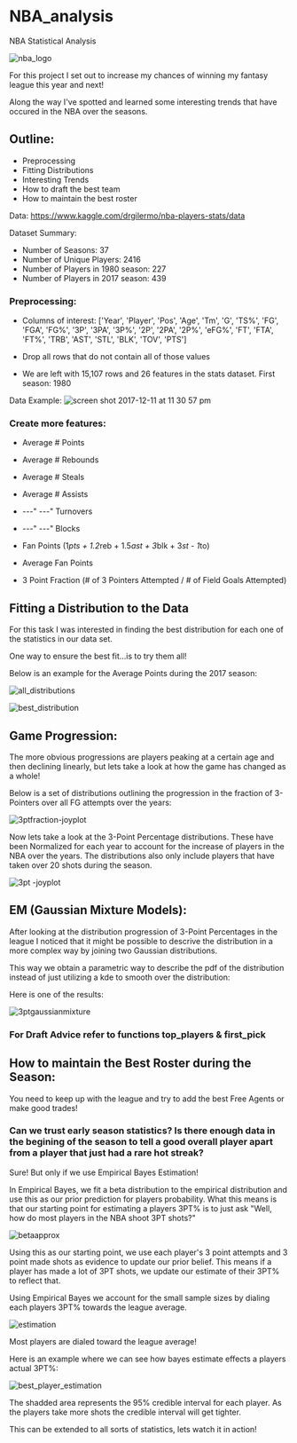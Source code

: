 # NBA_analysis
NBA Statistical Analysis

![nba_logo](https://user-images.githubusercontent.com/21130799/33872191-b6f66988-deca-11e7-8d83-4d6ead3d1e66.jpg)

For this project I set out to increase my chances of winning my fantasy league this year and next!

Along the way I've spotted and learned some interesting trends that have occured in the NBA over the seasons.

## Outline:
- Preprocessing
- Fitting Distributions
- Interesting Trends
- How to draft the best team
- How to maintain the best roster



Data: https://www.kaggle.com/drgilermo/nba-players-stats/data

Dataset Summary:

- Number of Seasons: 37
- Number of Unique Players: 2416
- Number of Players in 1980 season: 227
- Number of Players in 2017 season: 439

### Preprocessing:

- Columns of interest: ['Year', 'Player', 'Pos', 'Age', 'Tm', 'G', 'TS%', 'FG', 'FGA', 'FG%', '3P', '3PA', 
        '3P%', '2P', '2PA', '2P%', 'eFG%', 'FT', 'FTA', 'FT%', 'TRB', 'AST', 'STL', 'BLK', 
        'TOV', 'PTS']
        
- Drop all rows that do not contain all of those values

- We are left with 15,107 rows and 26 features in the stats dataset. First season: 1980

Data Example:
![screen shot 2017-12-11 at 11 30 57 pm](https://user-images.githubusercontent.com/21130799/33872358-6817c748-decb-11e7-8674-a797355b257d.png)


### Create more features:

  - Average # Points
  - Average # Rebounds
  - Average # Steals
  - Average # Assists 
  - ---" ---" Turnovers
  - ---" ---" Blocks
  
  - Fan Points (1*pts + 1.2*reb + 1.5*ast + 3*blk + 3*st - 1*to)
  - Average Fan Points
  
  - 3 Point Fraction (# of 3 Pointers Attempted / # of Field Goals Attempted)
  
## Fitting a Distribution to the Data

For this task I was interested in finding the best distribution for each one of the statistics in our data set.

One way to ensure the best fit...is to try them all!

Below is an example for the Average Points during the 2017 season:

![all_distributions](https://user-images.githubusercontent.com/21130799/33873094-7e2090ee-dece-11e7-8eb3-7810e1986a2d.png)

![best_distribution](https://user-images.githubusercontent.com/21130799/33873115-8cbf938e-dece-11e7-9049-547f6510b2cb.png)

## Game Progression:

The more obvious progressions are players peaking at a certain age and then declining linearly, but lets take a look at how the game has changed as a whole!

Below is a set of distributions outlining the progression in the fraction of 3-Pointers over all FG attempts over the years:

![3ptfraction-joyplot](https://user-images.githubusercontent.com/21130799/33873259-2d9c29e8-decf-11e7-9ef5-e62a06909d00.png)

Now lets take a look at the 3-Point Percentage distributions. These have been Normalized for each year to account for the increase of players in the NBA over the years. The distributions also only include players that have taken over 20 shots during the season.

![3pt -joyplot](https://user-images.githubusercontent.com/21130799/33873361-8590b9c0-decf-11e7-9d11-86d4d92d31aa.png)


## EM (Gaussian Mixture Models):

After looking at the distribution progression of 3-Point Percentages in the league I noticed that it might be possible to descrive the distribution in a more complex way by joining two Gaussian distributions.

This way we obtain a parametric way to describe the pdf of the distribution instead of just utilizing a kde to smooth over the distribution: 

Here is one of the results:

![3ptgaussianmixture](https://user-images.githubusercontent.com/21130799/33873558-4e433564-ded0-11e7-8f8c-f0939e237b75.png)

### For Draft Advice refer to functions top_players & first_pick

## How to maintain the Best Roster during the Season:

You need to keep up with the league and try to add the best Free Agents or make good trades!

### Can we trust early season statistics? Is there enough data in the begining of the season to tell a good overall player apart from a player that just had a rare hot streak?

Sure! But only if we use Empirical Bayes Estimation! 

In Empirical Bayes, we fit a beta distribution to the empirical distribution and use this as our prior prediction for players probability. What this means is that our starting point for estimating a players 3PT% is to just ask "Well, how do most players in the NBA shoot 3PT shots?"

![betaapprox](https://user-images.githubusercontent.com/21130799/33873829-52d6f844-ded1-11e7-9916-50dd760c9e8d.png)

Using this as our starting point, we use each player's 3 point attempts and 3 point made shots as evidence to update our prior belief. This means if a player has made a lot of 3PT shots, we update our estimate of their 3PT% to reflect that.

Using Empirical Bayes we account for the small sample sizes by dialing each players 3PT% towards the league average.

![estimation](https://user-images.githubusercontent.com/21130799/33873925-bc24ebee-ded1-11e7-8613-bee4cfa29b4b.png)

Most players are dialed toward the league average!

Here is an example where we can see how bayes estimate effects a players actual 3PT%:

![best_player_estimation](https://user-images.githubusercontent.com/21130799/33873998-006969a6-ded2-11e7-810e-d87c8093931f.png)

The shadded area represents the 95% credible interval for each player. As the players take more shots the credible interval will get tighter. 



This can be extended to all sorts of statistics, lets watch it in action!

  
  
